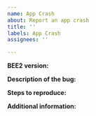 ```yaml
---
name: App Crash
about: Report an app crash
title: ''
labels: App Crash
assignees: ''

---
```


<!--
If this is your first time opening an issue here, please read the contributing guidelines (there's a link below this text box). Remember:
- Make sure you're in the right place - item or style issues should go on BEE2-items
- Perform a search to make sure this issue hasn't already been reported
- Do not use the issue tracker to ask questions
- Issues should not be combined, unless they are very closely related (e.g. two bugs with a specific item in a specific case)

<!-- Specify the version of BEE2.4 you were using when this crash occurred. -->
**BEE2 version:**


<!-- Provide a clear and concise description of the crash. -->
**Description of the bug:**


<!-- Explain the steps taken to reproduce the bug. -->
**Steps to reproduce:**

<!-- Provide any console errors that appear, and screenshots or videos of the crash -->
**Additional information:**